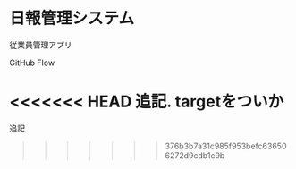 # 日報管理システム

従業員管理アプリ

GitHub Flow

<<<<<<< HEAD
追記. targetをついか
=======
追記
>>>>>>> 376b3b7a31c985f953befc636506272d9cdb1c9b
